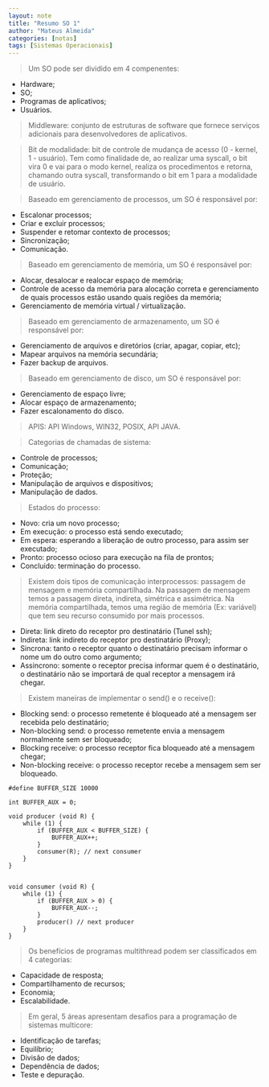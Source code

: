 ```yaml
---
layout: note
title: "Resumo SO 1"
author: "Mateus Almeida"
categories: [notas]
tags: [Sistemas Operacionais]
---
```


>Um SO pode ser dividido em 4 compenentes:

- Hardware;
- SO;
- Programas de aplicativos;
- Usuários.

>Middleware: conjunto de estruturas de software que fornece serviços adicionais para desenvolvedores de aplicativos.

>Bit de modalidade: bit de controle de mudança de acesso (0 - kernel, 1 - usuário). Tem como finalidade de, ao realizar uma syscall, o bit vira 0 e vai para o modo kernel, realiza os procedimentos e retorna, chamando outra syscall, transformando o bit em 1 para a modalidade de usuário.

>Baseado em gerenciamento de processos, um SO é responsável por:

- Escalonar processos;
- Criar e excluir processos;
- Suspender e retomar contexto de processos;
- Sincronização;
- Comunicação.

>Baseado em gerenciamento de memória, um SO é responsável por:

- Alocar, desalocar e realocar espaço de memória;
- Controle de acesso da memória para alocação correta e gerenciamento de quais processos estão usando quais regiões da memória;
- Gerenciamento de memória virtual / virtualização.

>Baseado em gerenciamento de armazenamento, um SO é responsável por:

- Gerenciamento de arquivos e diretórios (criar, apagar, copiar, etc);
- Mapear arquivos na memória secundária;
- Fazer backup de arquivos.

>Baseado em gerenciamento de disco, um SO é responsável por:

- Gerenciamento de espaço livre;
- Alocar espaço de armazenamento;
- Fazer escalonamento do disco.

>APIS: API Windows, WIN32, POSIX, API JAVA.

>Categorias de chamadas de sistema:

- Controle de processos;
- Comunicação;
- Proteção;
- Manipulação de arquivos e dispositivos;
- Manipulação de dados.

>Estados do processo:

- Novo: cria um novo processo;
- Em execução: o processo está sendo executado;
- Em espera: esperando a liberação de outro processo, para assim ser executado;
- Pronto: processo ocioso para execução na fila de prontos;
- Concluído: terminação do processo.

>Existem dois tipos de comunicação interprocessos: passagem de mensagem e memória compartilhada. Na passagem de mensagem temos a passagem direta, indireta, simétrica e assimétrica. Na memória compartilhada, temos uma região de memória (Ex: variável) que tem seu recurso consumido por mais processos.

- Direta: link direto do receptor pro destinatário (Tunel ssh);
- Indireta: link indireto do receptor pro destinatário (Proxy);
- Sincrona: tanto o receptor quanto o destinatário precisam informar o nome um do outro como argumento;
- Assincrono: somente o receptor precisa informar quem é o destinatário, o destinatário não se importará de qual receptor a mensagem irá chegar.

>Existem maneiras de implementar o send() e o receive():

- Blocking send: o processo remetente é bloqueado até a mensagem ser recebida pelo destinatário;
- Non-blocking send: o processo remetente envia a mensagem normalmente sem ser bloqueado;
- Blocking receive: o processo receptor fica bloqueado até a mensagem chegar;
- Non-blocking receive: o processo receptor recebe a mensagem sem ser bloqueado.

```
#define BUFFER_SIZE 10000

int BUFFER_AUX = 0;

void producer (void R) {
	while (1) {
		if (BUFFER_AUX < BUFFER_SIZE) {
			BUFFER_AUX++;
		}
		consumer(R); // next consumer
	}
}


void consumer (void R) {
	while (1) {
		if (BUFFER_AUX > 0) {
			BUFFER_AUX--;
		}
		producer() // next producer
	}
}
```

>Os benefícios de programas multithread podem ser classificados em 4 categorias:

- Capacidade de resposta;
- Compartilhamento de recursos;
- Economia;
- Escalabilidade.

>Em geral, 5 áreas apresentam desafios para a programação de sistemas multicore:

- Identificação de tarefas;
- Equilíbrio;
- Divisão de dados;
- Dependência de dados;
- Teste e depuração.